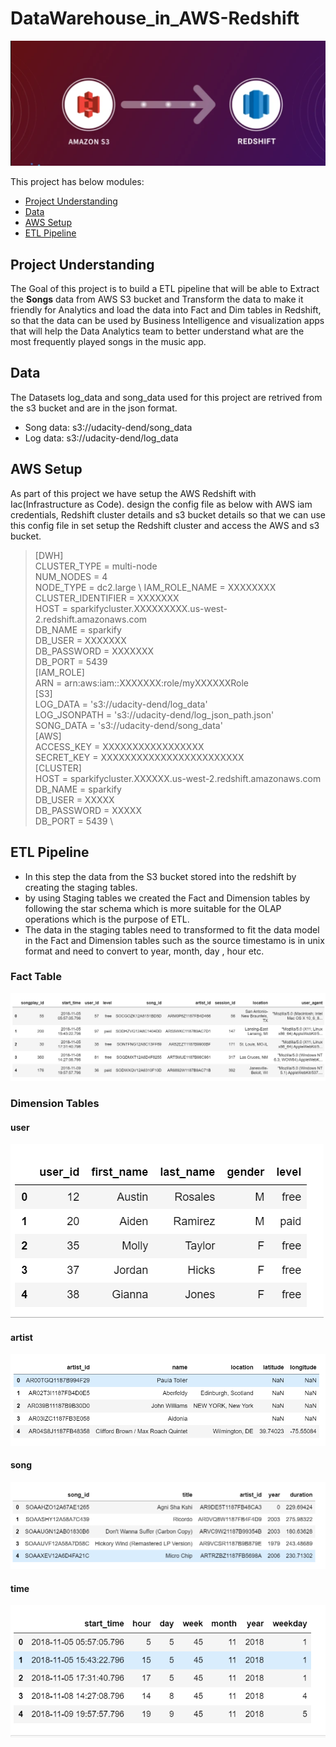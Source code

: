 # DataWarehouse_in_AWS-Redshift

![etl](https://github.com/PurushothamVadde/DataWarehouse_in_AWS-Redshift/blob/master/s3to%20redshift.png)

This project has below modules:
- [Project Understanding](#project-understanding)
- [Data](#data)
- [AWS Setup](#aws-setup)
- [ETL Pipeline](#etl-pipeline)

## Project Understanding
The Goal of this project is to build a ETL pipeline that will be able to Extract the **Songs** data from AWS S3 bucket and Transform the data to make it friendly for Analytics and load the data into Fact and Dim tables in Redshift, so that the data can be used by Business Intelligence and visualization apps that will help the Data Analytics team to better understand what are the most frequently played songs in the music app.

## Data
The Datasets log_data and song_data used for this project are retrived from the s3 bucket and are in the json format.
- Song data: s3://udacity-dend/song_data
- Log data: s3://udacity-dend/log_data

## AWS Setup
As part of this project we have setup the AWS Redshift with Iac(Infrastructure as Code). 
design the config file as below with AWS iam credentials, Redshift cluster details and s3 bucket details so that we can use this config file in set setup the Redshift cluster and access the AWS and s3 bucket.

> [DWH] \
  CLUSTER_TYPE = multi-node \
  NUM_NODES = 4 \
  NODE_TYPE = dc2.large \ 
  IAM_ROLE_NAME = XXXXXXXX \
  CLUSTER_IDENTIFIER = XXXXXXX \
  HOST = sparkifycluster.XXXXXXXXX.us-west-2.redshift.amazonaws.com \
  DB_NAME = sparkify \
  DB_USER = XXXXXXX \
  DB_PASSWORD = XXXXXXX \
  DB_PORT = 5439 \
  [IAM_ROLE] \
  ARN = arn:aws:iam::XXXXXXX:role/myXXXXXXRole \
  [S3] \
  LOG_DATA = 's3://udacity-dend/log_data' \
  LOG_JSONPATH = 's3://udacity-dend/log_json_path.json' \
  SONG_DATA = 's3://udacity-dend/song_data' \
  [AWS] \
  ACCESS_KEY = XXXXXXXXXXXXXXXXX \
  SECRET_KEY = XXXXXXXXXXXXXXXXXXXXXXXX \
  [CLUSTER] \
  HOST = sparkifycluster.XXXXXX.us-west-2.redshift.amazonaws.com \
  DB_NAME = sparkify \
  DB_USER = XXXXX \
  DB_PASSWORD = XXXXX \
  DB_PORT = 5439 \
## ETL Pipeline
- In this step the data from the S3 bucket stored into the redshift by creating the staging tables.
- by using Staging tables we created the Fact and Dimension tables by following the star schema which is more suitable for the OLAP operations which is the purpose of ETL.
- The data in the staging tables need to transformed to fit the data model in the Fact and Dimension tables such as the source timestamo is in unix format and need to convert to year, month, day , hour etc.
### Fact Table
![fact](https://github.com/PurushothamVadde/DataWarehouse_in_AWS-Redshift/blob/master/images/fact.png)
### Dimension Tables
#### user
![user](https://github.com/PurushothamVadde/DataWarehouse_in_AWS-Redshift/blob/master/images/user.png)
#### artist
![artist](https://github.com/PurushothamVadde/DataWarehouse_in_AWS-Redshift/blob/master/images/artist.png)
#### song
![song](https://github.com/PurushothamVadde/DataWarehouse_in_AWS-Redshift/blob/master/images/song.png)
#### time
![time](https://github.com/PurushothamVadde/DataWarehouse_in_AWS-Redshift/blob/master/images/time.png)
